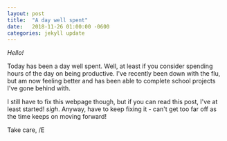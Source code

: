 ```yaml
---
layout: post
title:  "A day well spent"
date:   2018-11-26 01:00:00 -0600
categories: jekyll update
---
```


*Hello!*

Today has been a day well spent. Well, at least if you consider spending hours of the day on being productive. I've recently been down with the flu, but am now feeling better and has been able to complete school projects I've gone behind with. 

I still have to fix this webpage though, but if you can read this post, I've at least started! *sigh*. Anyway, have to keep fixing it - can't get too far off as the time keeps on moving forward!

Take care,
/E